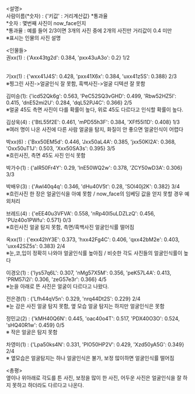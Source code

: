<설명><br/>
사람이름(*숫자) : {'키값' : 거리계산값} *통과율 <br/>
*숫자 : 몇번째 사진이 now_face인지<br/>
*통과율 : 예를 들어 2/3이면 3개의 사진 중에 2개의 사진만 거리값이 0.4 미만<br/>
※표시는 인물의 사진 설명<br/>

<인물들><br/>
권xx(1) : {'Axx43tg2d': 0.384, 'pxx43uA3o': 0.2} 1/2<br/><br/>

기xx(1) : {'wxx41J4S': 0.428, 'pxx41X6x': 0.384, 'uxx41z5S': 0.388} 2/3<br/>
※찡그린 사진->얼굴인식 잘 못함, 흑백사진->얼굴 디텍션 잘 못함<br/>

김미승(1):  {'icd52Qk6g': 0.563, 'PeC52SQ3vGHD': 0.499, 'Rbw52HZ5l': 0.415, 'dnE52mi2U': 0.284, 'dqL52PJ4C': 0.366} 2/5<br/>
※얼굴 45도 측면 사진이 다를 확률이 높다, 위로 45도 다르다고 인식할 확률이 높다.<br/>

김상욱(4) : {'BtL55f2E': 0.461, 'mPD55h3F': 0.384, 'XFf55I1D': 0.408} 1/3<br/>
※여러 명이 나온 사진에 다른 사람 얼굴을 탐지, 화질이 안 좋으면 얼굴인식이 어렵다<br/>

박xx(6) :  {'Bxx50EM5d': 0.446, 'Jxx50aL4A': 0.385, 'jxx50KI2A': 0.368, 'Oxx50uT1J': 0.503, 'Xxx50SA3s': 0.395} 3/5<br/>
※흐린사진, 측면 45도 사진 인식 못함<br/>

박가수(1) : {'aIR50Fr4Y': 0.29, 'lnE50WQ2w': 0.378, 'ZCY50wD3A': 0.306} 3/3<br/>

박배우(3) : {'Awl40q4q': 0.346, 'dHu40V5t': 0.28, 'SOl40j2K': 0.382} 3/4<br/>
※흐린사진 한 장은 얼굴인식을 아예 못함 / now_face의 임베딩 값을 얻지 못할 경우 예외처리<br/>

브레드(4) : {'eEE40u3VFVA': 0.558, 'nRp40I5uLDZLzQ': 0.456, 'PUz40o1PWfu': 0.571} 0/3 <br/>
※흐린사진 얼굴 탐지 못함, 측면/흑백사진 얼굴인식률 떨어짐<br/>

옥xx(1) : {'exx42hY3E': 0.373, 'hxx42Fg4C': 0.406, 'qxx42bM2e': 0.403, 'uxx42SZ5s': 0.383} 2/4 <br/>
※눈,코,입이 정확히 나와야 얼굴인식률 높아짐 / 비슷한 각도 사진들의 얼굴인식률이 높다<br/>

이경오(1) : {'Iys57q6L': 0.307, 'nMg57X5M': 0.356, 'peK57L4A': 0.413, 'PRM57i2i': 0.306, 'zeG57e3r': 0.366} 4/5<br/>
※눈을 아래로 뜬 사진은 얼굴이 다르다고 나왔다.<br/>

전은경(1) : {'Lfh44qV5n': 0.329, 'nrq44Dt2S': 0.229} 2/4<br/>
※눈 감은 사진 얼굴 탐지 못함, 옆 모습 얼굴 탐지는 하지만 얼굴인식은 못함<br/>

정민교(2) : {'kMH40Q6N': 0.445, 'oac40o4T': 0.517, 'PDX40O3O': 0.524, 'sHQ40R1w': 0.459} 0/5<br/>
※ 작은 얼굴은 탐지 못함<br/>

차영미(1) : {'Lpa50ks4N': 0.331, 'PlO50HP2V': 0.429, 'Xzd50yA5G': 0.349} 2/4<br/>
※ 옆모습은 얼굴탐지는 하나 얼굴인식은 불가, 보정 많이하면 얼굴인식률 떨어짐<br/>

<총평><br/>
옆이나 위아래로 각도를 튼 사진, 보정을 많이 한 사진, 어두운 사진은 얼굴인식을 잘 하지 못하고 하더라도 다르다고 나온다.<br/>
